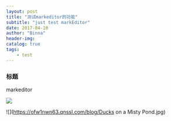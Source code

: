 ```yaml
---
layout: post
title: "测试markeditor的功能"
subtitle: "just test markEditor"
date: 2017-04-10
author: "Binna"
header-img:
catalog: true
tags:
    - test
---
```

### 标题
markeditor

![](https://ofw1nwn63.qnssl.com/blog/71430fbd8080c0e6e5c00fcddc2ce078.jpg)

![](https://ofw1nwn63.qnssl.com/blog/Ducks on a Misty Pond.jpg)




